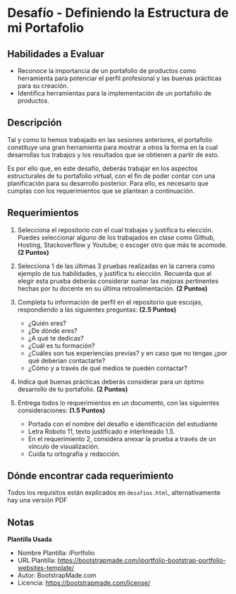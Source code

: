 # Desafío - Definiendo la Estructura de mi Portafolio

## Habilidades a Evaluar

-  Reconoce la importancia de un portafolio de productos como herramienta para potenciar el perfil profesional y las buenas prácticas para su creación.
-  Identifica herramientas para la implementación de un portafolio de productos.

## Descripción

Tal y como lo hemos trabajado en las sesiones anteriores, el portafolio constituye una gran herramienta para mostrar a otros la forma en la cual desarrollas tus trabajos y los resultados que se obtienen a partir de esto.

Es por ello que, en este desafío, deberás trabajar en los aspectos estructurales de tu portafolio virtual, con el fin de poder contar con una planificación para su desarrollo posterior. Para ello, es necesario que cumplas con los requerimientos que se plantean a continuación.

## Requerimientos

1. Selecciona el repositorio con el cual trabajas y justifica tu elección. Puedes seleccionar alguno de los trabajados en clase como Github, Hosting, Stackoverflow y Youtube; o escoger otro que más te acomode. **(2 Puntos)**
2. Selecciona 1 de las últimas 3 pruebas realizadas en la carrera como ejemplo de tus habilidades, y justifica tu elección. Recuerda que al elegir esta prueba deberás considerar sumar las mejoras pertinentes hechas por tu docente en su última retroalimentación. **(2 Puntos)**
3. Completa tu información de perfil en el repositorio que escojas, respondiendo a las siguientes preguntas: **(2.5 Puntos)**

   -  ¿Quién eres?
   -  ¿De dónde eres?
   -  ¿A qué te dedicas?
   -  ¿Cuál es tu formación?
   -  ¿Cuáles son tus experiencias previas? y en caso que no tengas ¿por qué deberían contactarte?
   -  ¿Cómo y a través de qué medios te pueden contactar?

4. Indica qué buenas prácticas deberás considerar para un óptimo desarrollo de tu portafolio. **(2 Puntos)**
5. Entrega todos lo requerimientos en un documento, con las siguientes consideraciones: **(1.5 Puntos)**
   -  Portada con el nombre del desafío e identificación del estudiante
   -  Letra Roboto 11, texto justificado e interlineado 1.5.
   -  En el requerimiento 2, considera anexar la prueba a través de un vínculo de visualización.
   -  Cuida tu ortografía y redacción.

## Dónde encontrar cada requerimiento

Todos los requisitos están explicados en `desafios.html`, alternativamente hay una versión PDF

## Notas

**Plantilla Usada**

-  Nombre Plantilla: iPortfolio
-  URL Plantilla: https://bootstrapmade.com/iportfolio-bootstrap-portfolio-websites-template/
-  Autor: BootstrapMade.com
-  Licencia: https://bootstrapmade.com/license/
